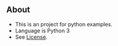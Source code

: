 
## About

- This is an project for python examples.
- Language is Python 3 
- See [License](LICENSE).